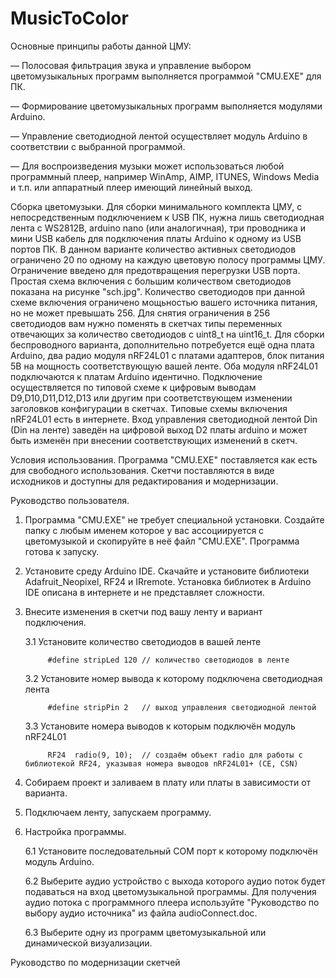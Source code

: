 # MusicToColor

Основные принципы работы данной ЦМУ:

— Полосовая фильтрация звука и управление выбором цветомузыкальных программ выполняется программой "CMU.EXE" для ПК.

— Формирование цветомузыкальных программ выполняется модулями Arduino.

— Управление светодиодной лентой осуществляет модуль Arduino в соответствии с выбранной программой.

— Для воспроизведения музыки может использоваться любой программный плеер, например WinAmp, AIMP, ITUNES, Windows Media и т.п. или аппаратный плеер имеющий линейный выход.


Сборка цветомузыки.
  Для сборки минимального комплекта ЦМУ, с непосредственным подключением к USB ПК, нужна лишь светодиодная лента с WS2812B, arduino nano (или аналогичная), три проводника и мини USB кабель для подключения платы Arduino к одному из USB портов ПК. В данном варианте количество активных светодиодов ограничено 20 по одному на каждую цветовую полосу программы ЦМУ. Ограничение введено для предотвращения перегрузки USB порта.
  Простая схема включения с большим количеством светодиодов показана на рисунке "sch.jpg". Количество светодиодов при данной схеме включения ограничено мощьностью вашего источника питания, но не может превышать 256. Для снятия ограничения в 256 светодиодов вам нужно поменять в скетчах типы переменных отвечающих за количество светодиодов с uint8_t на uint16_t. 
  Для сборки беспроводного варианта, дополнительно потребуется ещё одна плата Arduino, два радио модуля nRF24L01 с платами адаптеров, блок питания 5В на мощность соответствующую вашей ленте. Оба модуля nRF24L01 подключаются к платам Arduino идентично. Подключение осуществляется по типовой схеме к цифровым выводам D9,D10,D11,D12,D13 или другим при соответствующем изменении заголовков конфигурации в скетчах. Типовые схемы включения nRF24L01 есть в интернете. Вход управления светодиодной лентой Din (Din на ленте) заведён на цифровой выход D2 платы arduino и может быть изменён при внесении соответствующих изменений в скетч.

Условия использования.
Программа "CMU.EXE" поставляется как есть для свободного использования.
Скетчи поставляются в виде исходников и доступны для редактирования и модернизации.

Руководство пользователя.
  1. Программа "CMU.EXE" не требует специальной установки. Создайте папку с любым именем которое у вас ассоциируется с цветомузыкой и скопируйте в неё файл "CMU.EXE". Программа готова к запуску.
  2. Установите среду Arduino IDE. Скачайте и установите библиотеки Adafruit_Neopixel, RF24 и IRremote. Установка библиотек в Arduino IDE описана в интернете и не представляет сложности.
  3. Внесите изменения в скетчи под вашу ленту и вариант подключения.
  
      3.1 Установите количество светодиодов в вашей ленте
      
              #define stripLed 120 // количество светодиодов в ленте
              
      3.2 Установите номер вывода к которому подключена светодиодная лента
      
              #define stripPin 2   // выход управления светодиодной лентой
              
      3.3 Установите номера выводов к которым подключён модуль nRF24L01
      
              RF24  radio(9, 10);  // создаём объект radio для работы с библиотекой RF24, указывая номера выводов nRF24L01+ (CE, CSN)
              
  4. Собираем проект и заливаем в плату или платы в зависимости от варианта.
  5. Подключаем ленту, запускаем программу.
  6. Настройка программы.
  
      6.1 Установите последовательный COM порт к которому подключён модуль Arduino.
      
      6.2 Выберите аудио устройство с выхода которого аудио поток будет подаваться на вход цветомузыкальной программы. Для получения аудио потока с программного плеера используйте "Руководство по выбору аудио источника" из файла audioConnect.doc.
      
      6.3 Выберите одну из программ цветомузыкальной или динамической визуализации.

Руководство по модернизации скетчей


  


